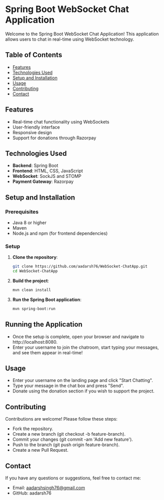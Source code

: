 # Spring Boot WebSocket Chat Application

Welcome to the Spring Boot WebSocket Chat Application! This application allows users to chat in real-time using WebSocket technology.

## Table of Contents

- [Features](#features)
- [Technologies Used](#technologies-used)
- [Setup and Installation](#setup-and-installation)
- [Usage](#usage)
- [Contributing](#contributing)
- [Contact](#contact)

## Features

- Real-time chat functionality using WebSockets
- User-friendly interface
- Responsive design
- Support for donations through Razorpay

## Technologies Used

- **Backend**: Spring Boot
- **Frontend**: HTML, CSS, JavaScript
- **WebSocket**: SockJS and STOMP
- **Payment Gateway**: Razorpay

## Setup and Installation

### Prerequisites

- Java 8 or higher
- Maven
- Node.js and npm (for frontend dependencies)

### Setup

1. **Clone the repository**:

   ```sh
   git clone https://github.com/aadarsh76/WebSocket-ChatApp.git
   cd WebSocket-ChatApp


2. **Build the project**:
   ```sh
   mvn clean install


3. **Run the Spring Boot application**:
   ```sh
   mvn spring-boot:run

## Running the Application  

- Once the setup is complete, open your browser and navigate to http://localhost:8080. 
- Enter your username to join the chatroom, start typing your messages, and see them appear in real-time!

## Usage

- Enter your username on the landing page and click "Start Chatting".
- Type your message in the chat box and press "Send".
- Donate using the donation section if you wish to support the project.

## Contributing

Contributions are welcome! Please follow these steps:

- Fork the repository.
- Create a new branch (git checkout -b feature-branch).
- Commit your changes (git commit -am 'Add new feature').
- Push to the branch (git push origin feature-branch).
- Create a new Pull Request.

## Contact

If you have any questions or suggestions, feel free to contact me:

- Email: aadarshsingh76@gmail.com
- GitHub: aadarsh76
